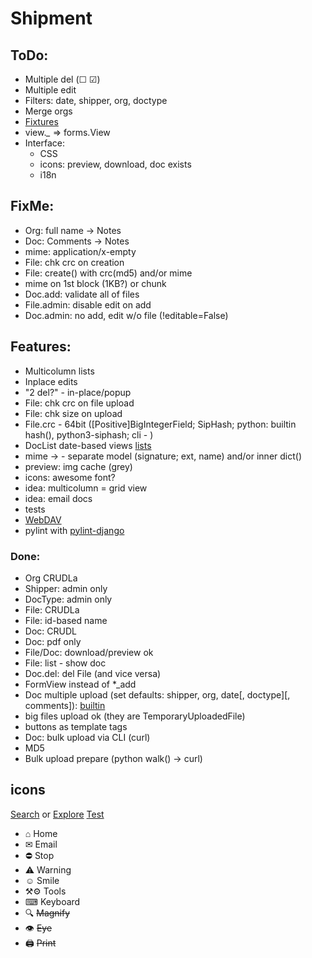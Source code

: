 # Shipment

## ToDo:
- Multiple del (&#9744; &#9745;)
- Multiple edit
- Filters: date, shipper, org, doctype
- Merge orgs
- [Fixtures](https://docs.djangoproject.com/en/3.1/howto/initial-data/)
- view.*_* => forms.View
- Interface:
  - CSS
  - icons: preview, download, doc exists
  - i18n

## FixMe:
- Org: full name -> Notes
- Doc: Comments -> Notes
- mime: application/x-empty
- File: chk crc on creation
- File: create() with crc(md5) and/or mime
- mime on 1st block (1KB?) or chunk
- Doc.add: validate all of files
- File.admin: disable edit on add
- Doc.admin: no add, edit w/o file (!editable=False)

## Features:
- Multicolumn lists
- Inplace edits
- "2 del?" - in-place/popup
- File: chk crc on file upload
- File: chk size on upload
- File.crc - 64bit ([Positive]BigIntegerField; SipHash; python: builtin hash(), python3-siphash; cli - )
- DocList date-based views [lists](https://docs.djangoproject.com/en/3.0/ref/class-based-views/generic-date-based/)
- mime &rarr; - separate model (signature; ext, name) and/or inner dict()
- preview: img cache (grey)
- icons: awesome font?
- idea: multicolumn = grid view
- idea: email docs
- tests
- [WebDAV](https://github.com/MnogoByte/djangodav)
- pylint with [pylint-django](https://github.com/PyCQA/pylint-django)

### Done:
- Org CRUDLa
- Shipper: admin only
- DocType: admin only
- File: CRUDLa
- File: id-based name
- Doc: CRUDL
- Doc: pdf only
- File/Doc: download/preview ok
- File: list - show doc
- Doc.del: del File (and vice versa)
- FormView instead of *_add
- Doc multiple upload (set defaults: shipper, org, date[, doctype][, comments]):
  [builtin](https://docs.djangoproject.com/en/3.0/topics/http/file-uploads/#uploading-multiple-files)
- big files upload ok (they are TemporaryUploadedFile)
- buttons as template tags
- Doc: bulk upload via CLI (curl)
- MD5
- Bulk upload prepare (python walk() &rarr; curl)

## icons
[Search](https://www.amp-what.com/unicode/search/home) or
[Explore](https://www.toptal.com/designers/htmlarrows/)
[Test](https://mothereff.in/html-entities)
- &#8962; Home
- &#9993; Email
- &#9940; Stop
- &#9888; Warning
- &#9786; Smile
- &#9874;&#9881; Tools
- &#9000; Keyboard
- &#128269; ~~Magnify~~
- &#128065; ~~Eye~~
- &#128424; ~~Print~~
